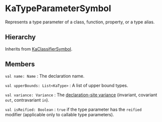 # KaTypeParameterSymbol

Represents a type parameter of a class, function, property, or a type alias.

## Hierarchy

Inherits from [KaClassifierSymbol](KaClassifierSymbol.md).

## Members

`val name: Name`
: The declaration name.

`val upperBounds: List<KaType>`
: A list of upper bound types.

`val variance: Variance`
: The [declaration-site variance](https://kotlinlang.org/docs/generics.html#declaration-site-variance)
(invariant, covariant `out`, contravariant `in`).

`val isReified: Boolean`
: `true` if the type parameter has the `reified` modifier (applicable only to callable type parameters).